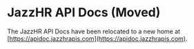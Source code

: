 # JazzHR API Docs (Moved)

The JazzHR API Docs have been relocated to a new home at [https://apidoc.jazzhrapis.com](https://apidoc.jazzhrapis.com).
